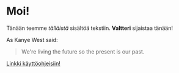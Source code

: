 # Moi!
Tänään teemme *tälläistä* sisältöä tekstiin. **Valtteri** sijaistaa tänään!

As Kanye West said:

> We're living the future so
> the present is our past.


[Linkki käyttöohjeisiin!](https://github.com/pelsaara/otmharjoitus/blob/master/dokumentointi/kaytto-ohje.md)
